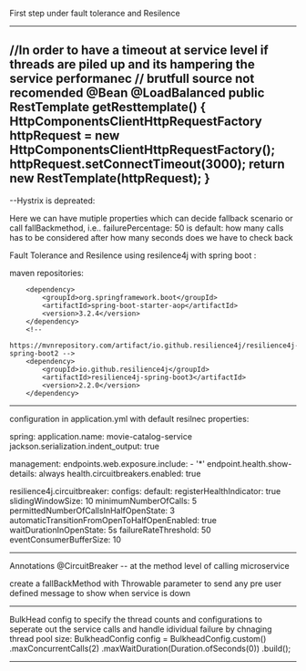 First step under fault tolerance and Resilence	

-------------------------------------------------------------
//In order to have a timeout at service level if threads are piled up and its hampering the service performanec // brutfull source not recomended
	@Bean
	@LoadBalanced
	public RestTemplate getResttemplate() {
		HttpComponentsClientHttpRequestFactory httpRequest = 
				new HttpComponentsClientHttpRequestFactory();
		httpRequest.setConnectTimeout(3000);
		return new RestTemplate(httpRequest);
	}
-------------------------------------------------------------

--Hystrix is depreated:

Here we can have mutiple properties which can decide fallback scenario or call fallBackmethod, i.e..
failurePercentage: 50 is default:
how many calls has to be considered
after how many seconds does we have to check back



Fault Tolerance and Resilence using resilence4j with spring boot :

maven repositories:


		<dependency>
			<groupId>org.springframework.boot</groupId>
			<artifactId>spring-boot-starter-aop</artifactId>
			<version>3.2.4</version>
		</dependency>
		<!--
		https://mvnrepository.com/artifact/io.github.resilience4j/resilience4j-spring-boot2 -->
		<dependency>
			<groupId>io.github.resilience4j</groupId>
			<artifactId>resilience4j-spring-boot3</artifactId>
			<version>2.2.0</version>
		</dependency>

-------------------------------------------------------------
configuration in application.yml with default resilnec properties:

spring:
  application.name: movie-catalog-service
  jackson.serialization.indent_output: true

management:
  endpoints.web.exposure.include:
    - '*'
  endpoint.health.show-details: always
  health.circuitbreakers.enabled: true

resilience4j.circuitbreaker:
  configs:
    default:
      registerHealthIndicator: true
      slidingWindowSize: 10
      minimumNumberOfCalls: 5
      permittedNumberOfCallsInHalfOpenState: 3
      automaticTransitionFromOpenToHalfOpenEnabled: true
      waitDurationInOpenState: 5s
      failureRateThreshold: 50
      eventConsumerBufferSize: 10


-------------------------------------------------------------


Annotations
@CircuitBreaker -- at the method level of calling microservice

create a fallBackMethod with Throwable parameter to send any pre user defined message to show when service is down 

------------------------------------------------------------

BulkHead  config to specify the thread counts and configurations to seperate out the service calls and handle idividual failure by chnaging thread pool size:
		BulkheadConfig config = BulkheadConfig.custom()
				  .maxConcurrentCalls(2)
				  .maxWaitDuration(Duration.ofSeconds(0))
				  .build();

------------------------------------------------------------	